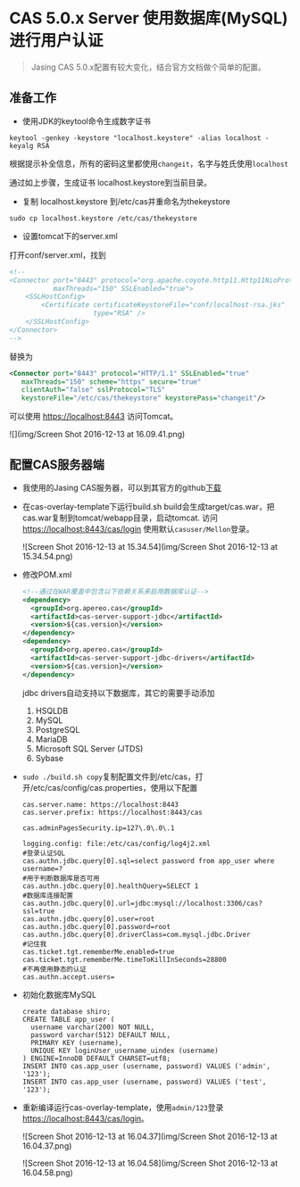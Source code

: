 # CAS 5.0.x Server 使用数据库(MySQL)进行用户认证

> Jasing CAS 5.0.x配置有较大变化，结合官方文档做个简单的配置。

## 准备工作

- 使用JDK的keytool命令生成数字证书

`keytool -genkey -keystore "localhost.keystore" -alias localhost -keyalg RSA`

根据提示补全信息，所有的密码这里都使用`changeit`，名字与姓氏使用`localhost`

通过如上步骤，生成证书 localhost.keystore到当前目录。

- 复制 localhost.keystore 到/etc/cas并重命名为thekeystore

`sudo cp localhost.keystore /etc/cas/thekeystore`

- 设置tomcat下的server.xml

打开conf/server.xml，找到

```xml
<!--
<Connector port="8443" protocol="org.apache.coyote.http11.Http11NioProtocol"
           maxThreads="150" SSLEnabled="true">
    <SSLHostConfig>
        <Certificate certificateKeystoreFile="conf/localhost-rsa.jks"
                     type="RSA" />
    </SSLHostConfig>
</Connector>
-->
```


替换为

```xml
<Connector port="8443" protocol="HTTP/1.1" SSLEnabled="true"
   maxThreads="150" scheme="https" secure="true"
   clientAuth="false" sslProtocol="TLS"
   keystoreFile="/etc/cas/thekeystore" keystorePass="changeit"/>
```


可以使用 [https://localhost:8443](https://localhost:8443) 访问Tomcat。

![](img/Screen Shot 2016-12-13 at 16.09.41.png)





## 配置CAS服务器端

- 我使用的Jasing CAS服务器，可以到其官方的github[下载](https://github.com/apereo/cas-overlay-template.git)

- 在cas-overlay-template下运行build.sh build会生成target/cas.war，把cas.war复制到tomcat/webapp目录，启动tomcat. 访问[https://localhost:8443/cas/login](https://localhost:8443/cas/login) 使用默认`casuser/Mellon`登录。

  ![Screen Shot 2016-12-13 at 15.34.54](img/Screen Shot 2016-12-13 at 15.34.54.png)

- 修改POM.xml 

  ```xml
  <!--通过在WAR覆盖中包含以下依赖关系来启用数据库认证-->
  <dependency>
  	<groupId>org.apereo.cas</groupId>
  	<artifactId>cas-server-support-jdbc</artifactId>
  	<version>${cas.version}</version>
  </dependency>
  <dependency>
  	<groupId>org.apereo.cas</groupId>
  	<artifactId>cas-server-support-jdbc-drivers</artifactId>
  	<version>${cas.version}</version>
  </dependency>
  ```

  jdbc drivers自动支持以下数据库，其它的需要手动添加

  1. HSQLDB
  2. MySQL
  3. PostgreSQL
  4. MariaDB
  5. Microsoft SQL Server (JTDS)
  6. Sybase

- `sudo ./build.sh copy`复制配置文件到/etc/cas，打开/etc/cas/config/cas.properties，使用以下配置

  ```properties
  cas.server.name: https://localhost:8443
  cas.server.prefix: https://localhost:8443/cas

  cas.adminPagesSecurity.ip=127\.0\.0\.1

  logging.config: file:/etc/cas/config/log4j2.xml
  #登录认证SQL
  cas.authn.jdbc.query[0].sql=select password from app_user where username=?
  #用于判断数据库是否可用
  cas.authn.jdbc.query[0].healthQuery=SELECT 1
  #数据库连接配置
  cas.authn.jdbc.query[0].url=jdbc:mysql://localhost:3306/cas?ssl=true
  cas.authn.jdbc.query[0].user=root
  cas.authn.jdbc.query[0].password=root
  cas.authn.jdbc.query[0].driverClass=com.mysql.jdbc.Driver
  #记住我
  cas.ticket.tgt.rememberMe.enabled=true
  cas.ticket.tgt.rememberMe.timeToKillInSeconds=28800
  #不再使用静态的认证
  cas.authn.accept.users=
  ```

- 初始化数据库MySQL

  ```mysql
  create database shiro;
  CREATE TABLE app_user (
    username varchar(200) NOT NULL,
    password varchar(512) DEFAULT NULL,
    PRIMARY KEY (username),
    UNIQUE KEY loginUser_username_uindex (username)
  ) ENGINE=InnoDB DEFAULT CHARSET=utf8;
  INSERT INTO cas.app_user (username, password) VALUES ('admin', '123');
  INSERT INTO cas.app_user (username, password) VALUES ('test', '123');
  ```

- 重新编译运行cas-overlay-template，使用`admin/123`登录[https://localhost:8443/cas/login](https://localhost:8443/cas/login)。

  ![Screen Shot 2016-12-13 at 16.04.37](img/Screen Shot 2016-12-13 at 16.04.37.png)

  ![Screen Shot 2016-12-13 at 16.04.58](img/Screen Shot 2016-12-13 at 16.04.58.png)

  ​







